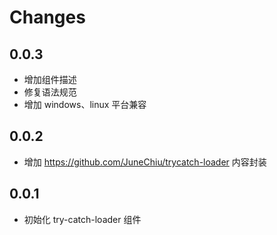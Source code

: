 # Changes

## 0.0.3

* 增加组件描述
* 修复语法规范
* 增加 windows、linux 平台兼容

## 0.0.2

* 增加 https://github.com/JuneChiu/trycatch-loader 内容封装

## 0.0.1

* 初始化 try-catch-loader 组件
